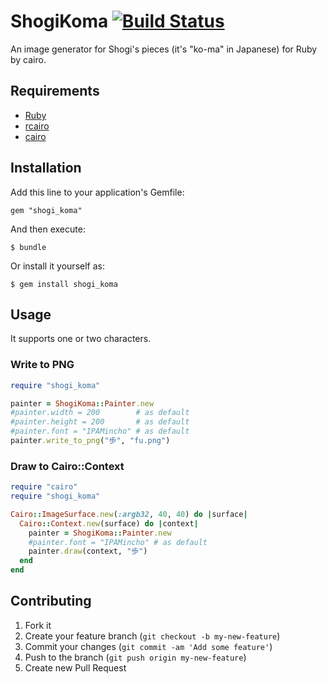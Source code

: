 # ShogiKoma [![Build Status](https://secure.travis-ci.org/myokoym/shogi_koma.png?branch=master)](http://travis-ci.org/myokoym/shogi_koma)

An image generator for Shogi's pieces (it's "ko-ma" in Japanese) for Ruby by cairo.

## Requirements

* [Ruby](https://www.ruby-lang.org/)
* [rcairo](https://github.com/rcairo/rcairo)
* [cairo](http://cairographics.org/)

## Installation

Add this line to your application's Gemfile:

    gem "shogi_koma"

And then execute:

    $ bundle

Or install it yourself as:

    $ gem install shogi_koma

## Usage

It supports one or two characters.

### Write to PNG

```ruby
require "shogi_koma"

painter = ShogiKoma::Painter.new
#painter.width = 200        # as default
#painter.height = 200       # as default
#painter.font = "IPAMincho" # as default
painter.write_to_png("歩", "fu.png")
```

### Draw to Cairo::Context

```ruby
require "cairo"
require "shogi_koma"

Cairo::ImageSurface.new(:argb32, 40, 40) do |surface|
  Cairo::Context.new(surface) do |context|
    painter = ShogiKoma::Painter.new
    #painter.font = "IPAMincho" # as default
    painter.draw(context, "歩")
  end
end
```

## Contributing

1. Fork it
2. Create your feature branch (`git checkout -b my-new-feature`)
3. Commit your changes (`git commit -am 'Add some feature'`)
4. Push to the branch (`git push origin my-new-feature`)
5. Create new Pull Request
